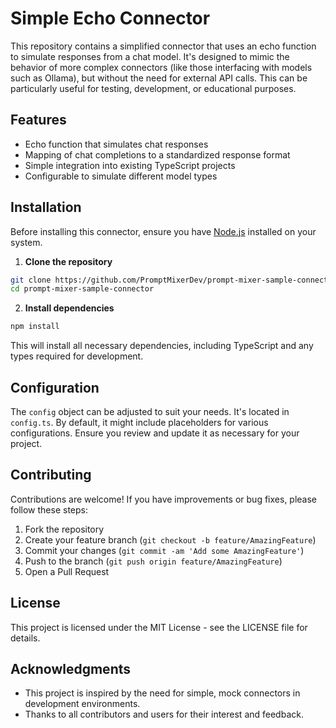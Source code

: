 # Simple Echo Connector

This repository contains a simplified connector that uses an echo function to simulate responses from a chat model. It's designed to mimic the behavior of more complex connectors (like those interfacing with models such as Ollama), but without the need for external API calls. This can be particularly useful for testing, development, or educational purposes.

## Features

- Echo function that simulates chat responses
- Mapping of chat completions to a standardized response format
- Simple integration into existing TypeScript projects
- Configurable to simulate different model types

## Installation

Before installing this connector, ensure you have [Node.js](https://nodejs.org/) installed on your system.

1. **Clone the repository**

```bash
git clone https://github.com/PromptMixerDev/prompt-mixer-sample-connector.git
cd prompt-mixer-sample-connector
```

2. **Install dependencies**

```bash
npm install
```

This will install all necessary dependencies, including TypeScript and any types required for development.

## Configuration

The `config` object can be adjusted to suit your needs. It's located in `config.ts`. By default, it might include placeholders for various configurations. Ensure you review and update it as necessary for your project.

## Contributing

Contributions are welcome! If you have improvements or bug fixes, please follow these steps:

1. Fork the repository
2. Create your feature branch (`git checkout -b feature/AmazingFeature`)
3. Commit your changes (`git commit -am 'Add some AmazingFeature'`)
4. Push to the branch (`git push origin feature/AmazingFeature`)
5. Open a Pull Request

## License

This project is licensed under the MIT License - see the LICENSE file for details.

## Acknowledgments

- This project is inspired by the need for simple, mock connectors in development environments.
- Thanks to all contributors and users for their interest and feedback.
